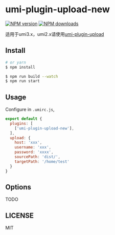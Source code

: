 # umi-plugin-upload-new

[![NPM version](https://img.shields.io/npm/v/umi-plugin-upload-new.svg?style=flat)](https://npmjs.org/package/umi-plugin-upload-new)
[![NPM downloads](http://img.shields.io/npm/dm/umi-plugin-upload-new.svg?style=flat)](https://npmjs.org/package/umi-plugin-upload-new)


适用于umi3.x，umi2.x请使用[umi-plugin-upload](https://www.npmjs.com/package/umi-plugin-upload)

## Install

```bash
# or yarn
$ npm install
```

```bash
$ npm run build --watch
$ npm run start
```

## Usage

Configure in `.umirc.js`,

```js
export default {
  plugins: [
    ['umi-plugin-upload-new'],
  ],
  upload: {
    host: 'xxx',
    username: 'xxx',
    password: 'xxxx',
    sourcePath: 'dist/',
    targetPath: '/home/test'
  }
}
```

## Options

TODO

## LICENSE

MIT
